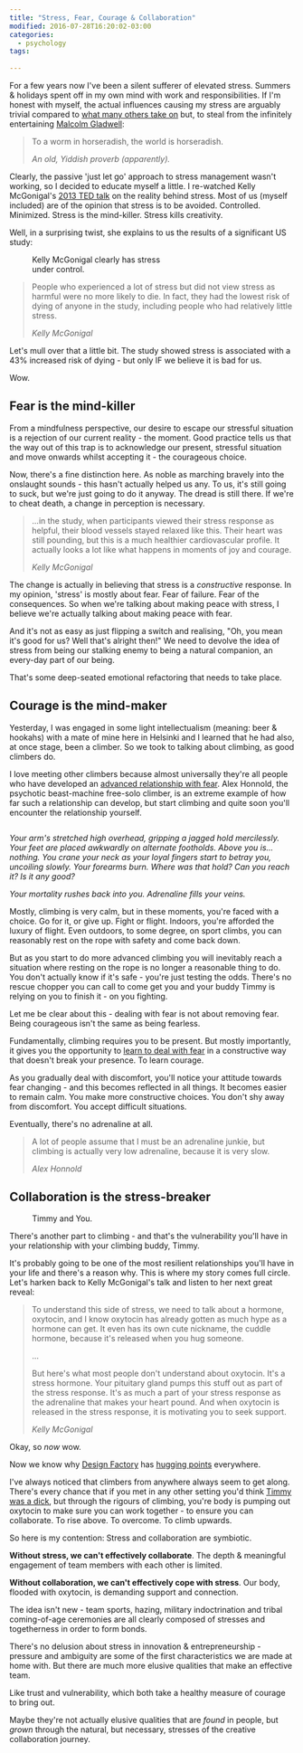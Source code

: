 ```yaml
---
title: "Stress, Fear, Courage & Collaboration"
modified: 2016-07-28T16:20:02-03:00
categories:  
  - psychology  
tags:  
  
---
```


For a few years now I've been a silent sufferer of elevated stress. Summers & holidays spent off in my own mind with work and responsibilities. If I'm honest with myself, the actual influences causing my stress are arguably trivial compared to <a target="_blank" href="https://www.tesla.com/fi_FI/blog/master-plan-part-deux?redirect=no">what many others take on</a> but, to steal from the infinitely entertaining <a target="_blank" href="http://www.ted.com/talks/malcolm_gladwell_on_spaghetti_sauce">Malcolm Gladwell</a>: 

> To a worm in horseradish, the world is horseradish.
>
> <cite>An old, Yiddish proverb (apparently).</cite>

Clearly, the passive 'just let go' approach to stress management wasn't working, so I decided to educate myself a little. I re-watched Kelly McGonigal's <a target="_blank" href="http://www.ted.com/talks/kelly_mcgonigal_how_to_make_stress_your_friend">2013 TED talk</a> on the reality behind stress. Most of us (myself included) are of the opinion that stress is to be avoided. Controlled. Minimized. Stress is the mind-killer. Stress kills creativity. 

Well, in a surprising twist, she explains to us the results of a significant US study:

<figure style="width: 250px" class="align-right">
  <img src="https://pi.tedcdn.com/r/pe.tedcdn.com/images/ted/e87188cac214399dd4d253585bd0698f395b40e7_1600x1200.jpg?cb=05112016&quality=89&w=800" alt="">  
  <figcaption>Kelly McGonigal clearly has stress under control.</figcaption>
</figure> 

> People who experienced a lot of stress but did not view stress as harmful were no more likely to die. In fact, they had the lowest risk of dying of anyone in the study, including people who had relatively little stress.
>
> <cite>Kelly McGonigal</cite>

Let's mull over that a little bit.  The study showed stress is associated with a 43% increased risk of dying - but only IF we believe it is bad for us. 

Wow.

## Fear is the mind-killer

From a mindfulness perspective, our desire to escape our stressful situation is a rejection of our current reality - the moment. Good practice tells us that the way out of this trap is to acknowledge our present, stressful situation and move onwards whilst accepting it - the courageous choice.

Now, there's a fine distinction here. As noble as marching bravely into the onslaught sounds - this hasn't actually helped us any. To us, it's still going to suck, but we're just going to do it anyway. The dread is still there. If we're to cheat death, a change in perception is necessary.

> ...in the study, when participants viewed their stress response as helpful, their blood vessels stayed relaxed like this. Their heart was still pounding, but this is a much healthier cardiovascular profile. It actually looks a lot like what happens in moments of joy and courage.
>
> <cite>Kelly McGonigal</cite>

The change is actually in believing that stress is a *constructive* response. In my opinion, 'stress' is mostly about fear. Fear of failure. Fear of the consequences. So when we're talking about making peace with stress, I believe we're actually talking about making peace with fear.

And it's not as easy as just flipping a switch and realising, "Oh, you mean it's good for us? Well that's alright then!" We need to devolve the idea of stress from being our stalking enemy to being a natural companion, an every-day part of our being.

That's some deep-seated emotional refactoring that needs to take place.

## Courage is the mind-maker

Yesterday, I was engaged in some light intellectualism (meaning: beer & hookahs) with a mate of mine here in Helsinki and I learned that he had also, at once stage, been a climber. So we took to talking about climbing, as good climbers do.

I love meeting other climbers because almost universally they're all people who have developed an <a target="_blank" href="http://news.nationalgeographic.com/2016/01/160103-honnold-climb-mountain-solo-adventure-ngbooktalk/">advanced relationship with fear</a>. Alex Honnold, the psychotic beast-machine free-solo climber, is an extreme example of how far such a relationship can develop, but start climbing and quite soon you'll encounter the relationship yourself.

<figure style="width: 250px" class="align-right">
  <img src="{{ site.url }}{{ site.baseurl }}/images/hanging-climber.jpg" alt="">    
</figure> 


*Your arm's stretched high overhead, gripping a jagged hold mercilessly. Your feet are placed awkwardly on alternate footholds. Above you is... nothing.  You crane your neck as your loyal fingers start to betray you, uncoiling slowly. Your forearms burn.  Where was that hold? Can you reach it? Is it any good?*

*Your mortality rushes back into you. Adrenaline fills your veins.*

Mostly, climbing is very calm, but in these moments, you're faced with a choice. Go for it, or give up. Fight or flight. Indoors, you're afforded the luxury of flight. Even outdoors, to some degree, on sport climbs, you can reasonably rest on the rope with safety and come back down. 

But as you start to do more advanced climbing you will inevitably reach a situation where resting on the rope is no longer a reasonable thing to do. You don't actually know if it's safe - you're just testing the odds. There's no rescue chopper you can call to come get you and your buddy Timmy is relying on you to finish it - on you fighting.

Let me be clear about this - dealing with fear is not about removing fear. Being courageous isn't the same as being fearless. 

Fundamentally, climbing requires you to be present. But mostly importantly, it gives you the opportunity to <a target="_blank" href="https://rootsrated.com/stories/alex-honnold-adventure-fear">learn to deal with fear</a> in a constructive way that doesn't break your presence. To learn courage. 

As you gradually deal with discomfort, you'll notice your attitude towards fear changing - and this becomes reflected in all things. It becomes easier to remain calm. You make more constructive choices. You don't shy away from discomfort. You accept difficult situations. 

Eventually, there's no adrenaline at all.

> A lot of people assume that I must be an adrenaline junkie, but climbing is actually very low adrenaline, because it is very slow.
>
> <cite>Alex Honnold</cite>

## Collaboration is the stress-breaker

<figure style="width: 250px" class="align-right">
  <img src="{{ site.url }}{{ site.baseurl }}/images/mav-and-goose.jpg" alt="">  
  <figcaption>Timmy and You.</figcaption>
</figure> 

There's another part to climbing - and that's the vulnerability you'll have in your relationship with your climbing buddy, Timmy. 

It's probably going to be one of the most resilient relationships you'll have in your life and there's a reason why. This is where my story comes full circle. Let's harken back to Kelly McGonigal's talk and listen to her next great reveal:

> To understand this side of stress, we need to talk about a hormone, oxytocin, and I know oxytocin has already gotten as much hype as a hormone can get. It even has its own cute nickname, the cuddle hormone, because it's released when you hug someone.
> 
> ...
>
> But here's what most people don't understand about oxytocin. It's a stress hormone. Your pituitary gland pumps this stuff out as part of the stress response. It's as much a part of your stress response as the adrenaline that makes your heart pound. And when oxytocin is released in the stress response, it is motivating you to seek support.
>
> <cite>Kelly McGonigal</cite>

Okay, so *now* wow.

Now we know why <a target="_blank" href="http://designfactory.aalto.fi/">Design Factory</a> has <a target="_blank" href="https://c1.staticflickr.com/7/6148/5973839310_07ccaf3db8_b.jpg">hugging points</a> everywhere.


I've always noticed that climbers from anywhere always seem to get along. There's every chance that if you met in any other setting you'd think [Timmy was a dick](/images/tim.png), but through the rigours of climbing, you're body is pumping out oxytocin to make sure you can work together - to ensure you can collaborate. To rise above. To overcome. To climb upwards.
 
So here is my contention: Stress and collaboration are symbiotic.

**Without stress, we can't effectively collaborate**. The depth & meaningful engagement of team members with each other is limited.

**Without collaboration, we can't effectively cope with stress**. Our body, flooded with oxytocin, is demanding support and connection.
   
The idea isn't new - team sports, hazing, military indoctrination and tribal coming-of-age ceremonies are all clearly composed of stresses and togetherness in order to form bonds.
 
There's no delusion about stress in innovation & entrepreneurship - pressure and ambiguity are some of the first characteristics we are made at home with. But there are much more elusive qualities that make an effective team. 

Like trust and vulnerability, which both take a healthy measure of courage to bring out. 

Maybe they're not actually elusive qualities that are *found* in people, but *grown* through the natural, but necessary, stresses of the creative collaboration journey.